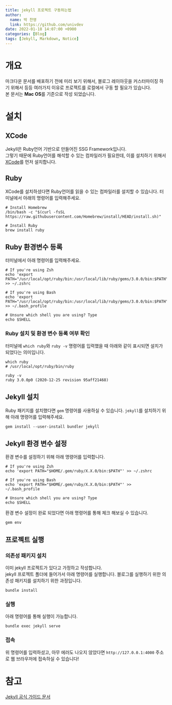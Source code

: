 ```yaml
---
title: jekyll 프로젝트 구동하는법
author:
  name: 박 찬영
  link: https://github.com/univdev
date: 2022-01-18 14:07:00 +0900
categories: [Blog]
tags: [Jekyll, Markdown, Notice]
---
```

# 개요
마크다운 문서를 배포하기 전에 미리 보기 위해서, 블로그 레이아웃을 커스터마이징 하기 위해서 등등 여러가지 이유로 프로젝트를 로컬에서 구동 할 필요가 있습니다.  
본 문서는 **Mac OS**를 기준으로 작성 되었습니다.
# 설치
## XCode
Jekyll은 Ruby언어 기반으로 만들어진 SSG Framework입니다.  
그렇기 때문에 Ruby언어를 해석할 수 있는 컴파일러가 필요한데, 이를 설치하기 위해서 [XCode][XCode]를 먼저 설치합니다.
## Ruby
XCode를 설치하셨다면 Ruby언어를 읽을 수 있는 컴파일러를 설치할 수 있습니다. 터미널에서 아래의 명령어를 입력해주세요.
```shell
# Install Homebrew
/bin/bash -c "$(curl -fsSL https://raw.githubusercontent.com/Homebrew/install/HEAD/install.sh)"

# Install Ruby
brew install ruby
```
## Ruby 환경변수 등록
터미널에서 아래 명령어를 입력해주세요.
```shell
# If you're using Zsh
echo 'export PATH="/usr/local/opt/ruby/bin:/usr/local/lib/ruby/gems/3.0.0/bin:$PATH"' >> ~/.zshrc

# If you're using Bash
echo 'export PATH="/usr/local/opt/ruby/bin:/usr/local/lib/ruby/gems/3.0.0/bin:$PATH"' >> ~/.bash_profile

# Unsure which shell you are using? Type
echo $SHELL
```
### Ruby 설치 및 환경 변수 등록 여부 확인
터미널에 ```which ruby```와 ```ruby -v``` 명령어를 입력했을 때 아래와 같이 표시되면 설치가 되었다는 의미입니다.
```shell
which ruby
# /usr/local/opt/ruby/bin/ruby
```
```shell
ruby -v
ruby 3.0.0p0 (2020-12-25 revision 95aff21468)
```
## Jekyll 설치
Ruby 패키지를 설치했다면 ```gem``` 명령어를 사용하실 수 있습니다. ```jekyll```를 설치하기 위해 아래 명령어를 입력해주세요.
```shell
gem install --user-install bundler jekyll
```
## Jekyll 환경 변수 설정
환경 변수를 설정하기 위해 아래 명령어를 입력합니다.
```shell
# If you're using Zsh
echo 'export PATH="$HOME/.gem/ruby/X.X.0/bin:$PATH"' >> ~/.zshrc

# If you're using Bash
echo 'export PATH="$HOME/.gem/ruby/X.X.0/bin:$PATH"' >> ~/.bash_profile

# Unsure which shell you are using? Type
echo $SHELL
```
환경 변수 설정이 완료 되었다면 아래 명령어를 통해 체크 해보실 수 있습니다.
```shell
gem env
```
## 프로젝트 실행
### 의존성 패키지 설치
이미 jekyll 프로젝트가 있다고 가정하고 작성합니다.  
jekyll 프로젝트 폴더에 들어가서 아래 명령어를 실행합니다. 블로그를 실행하기 위한 의존성 패키지를 설치하기 위한 과정입니다.
```shell
bundle install
```
### 실행
아래 명령어를 통해 실행이 가능합니다.
```
bundle exec jekyll serve
```
### 접속
위 명령어를 입력하셨고, 아무 에러도 나오지 않았다면 ```http://127.0.0.1:4000``` 주소로 웹 브라우저에 접속하실 수 있습니다!
# 참고
[Jekyll 공식 가이드 문서][공식 가이드 문서]

[공식 가이드 문서]: https://jekyllrb.com/docs/installation/macos/
[XCode]: https://apps.apple.com/kr/app/xcode/id497799835?mt=12